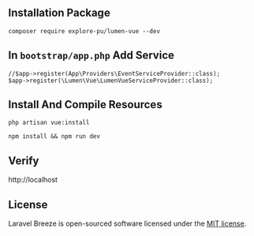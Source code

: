 ## Installation Package

```shell
composer require explore-pu/lumen-vue --dev
```

## In `bootstrap/app.php` Add Service

```shell
//$app->register(App\Providers\EventServiceProvider::class);
$app->register(\Lumen\Vue\LumenVueServiceProvider::class);
```

## Install And Compile Resources

```shell
php artisan vue:install

npm install && npm run dev
```

## Verify

http://localhost

## License

Laravel Breeze is open-sourced software licensed under the [MIT license](LICENSE.md).

